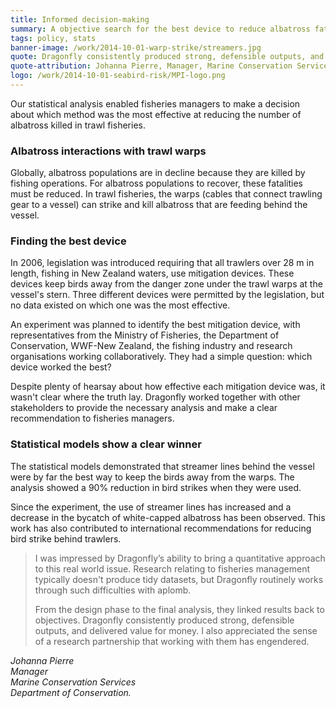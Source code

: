 ```yaml
---
title: Informed decision-making
summary: A objective search for the best device to reduce albatross fatalities. 
tags: policy, stats
banner-image: /work/2014-10-01-warp-strike/streamers.jpg
quote: Dragonfly consistently produced strong, defensible outputs, and delivered value for money.
quote-attribution: Johanna Pierre, Manager, Marine Conservation Services, Department of Conservation
logo: /work/2014-10-01-seabird-risk/MPI-logo.png
---
```


Our statistical analysis enabled fisheries managers to make a decision about which 
method was the most effective at reducing the number of albatross killed in trawl fisheries.
<!--more-->


### Albatross interactions with trawl warps

Globally, albatross populations are in decline because they are killed by fishing operations. For albatross populations to recover, these fatalities must be reduced. In trawl fisheries, the warps (cables that connect trawling gear to a vessel) can strike and kill albatross that are feeding behind the vessel.

### Finding the best device 

In 2006, legislation was introduced requiring that all trawlers over 28 m in
length, fishing in New Zealand waters, use mitigation devices. These devices
keep birds away from the danger zone under the trawl warps at the vessel's
stern. Three different devices were permitted by the legislation, but no data
existed on which one was the most effective.

An experiment was planned to identify the best mitigation device, with
representatives from the Ministry of Fisheries, the Department of Conservation,
WWF-New Zealand, the fishing industry and research organisations working
collaboratively. They had a simple question: which device worked the best?

Despite plenty of hearsay about how effective each mitigation device was,
it wasn't clear where the truth lay. Dragonfly worked together with other
stakeholders to provide the necessary analysis and make a clear
recommendation to fisheries managers.

### Statistical models show a clear winner

The statistical models demonstrated that streamer lines behind the vessel were by far the best way to keep the birds away from the warps. The analysis showed a 90% reduction in bird strikes when
they were used. 

Since the experiment, the use of streamer lines has increased and a decrease in the bycatch of white-capped
albatross has been observed. This work has also
contributed to international recommendations for reducing bird strike behind
trawlers.


>I was impressed by Dragonfly’s ability to bring a quantitative approach to this 
> real world issue. Research relating to fisheries management typically doesn't 
> produce tidy datasets, but Dragonfly routinely works through such difficulties with aplomb.
>
> From the design phase to the final analysis, they linked results back to objectives. Dragonfly
> consistently produced strong, defensible outputs, and delivered value for money. I also 
> appreciated the sense of a research partnership that working with them has engendered.

<cite>Johanna Pierre<br /> 
Manager<br />
Marine Conservation Services<br />
Department of Conservation.</cite>




